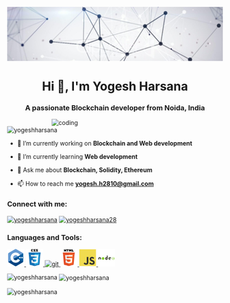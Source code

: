![logo](https://github.com/Yogeshharsana/yogeshharsana/blob/main/cover.jpeg)
<h1 align="center">Hi 👋, I'm Yogesh Harsana</h1>
<h3 align="center">A passionate Blockchain developer from Noida, India</h3>
<img align="right" alt="coding" width="400" src="https://user-images.githubusercontent.com/55389276/140866485-8fb1c876-9a8f-4d6a-98dc-08c4981eaf70.gif">

<p align="left"> <img src="https://komarev.com/ghpvc/?username=yogeshharsana&label=Profile%20views&color=0e75b6&style=flat" alt="yogeshharsana" /> </p>

- 🔭 I’m currently working on **Blockchain and Web development**

- 🌱 I’m currently learning **Web development**



- 💬 Ask me about **Blockchain, Solidity, Ethereum**

- 📫 How to reach me **yogesh.h2810@gmail.com**



<h3 align="left">Connect with me:</h3>
<p align="left">
<a href="https://linkedin.com/in/yogeshharsana" target="blank"><img align="center" src="https://raw.githubusercontent.com/rahuldkjain/github-profile-readme-generator/master/src/images/icons/Social/linked-in-alt.svg" alt="yogeshharsana" height="30" width="40" /></a>
<a href="https://instagram.com/yogeshharsana28" target="blank"><img align="center" src="https://raw.githubusercontent.com/rahuldkjain/github-profile-readme-generator/master/src/images/icons/Social/instagram.svg" alt="yogeshharsana28" height="30" width="40" /></a>
</p>

<h3 align="left">Languages and Tools:</h3>
<p align="left"> <a href="https://www.w3schools.com/cpp/" target="_blank" rel="noreferrer"> <img src="https://raw.githubusercontent.com/devicons/devicon/master/icons/cplusplus/cplusplus-original.svg" alt="cplusplus" width="40" height="40"/> </a> <a href="https://www.w3schools.com/css/" target="_blank" rel="noreferrer"> <img src="https://raw.githubusercontent.com/devicons/devicon/master/icons/css3/css3-original-wordmark.svg" alt="css3" width="40" height="40"/> </a> <a href="https://git-scm.com/" target="_blank" rel="noreferrer"> <img src="https://www.vectorlogo.zone/logos/git-scm/git-scm-icon.svg" alt="git" width="40" height="40"/> </a> <a href="https://www.w3.org/html/" target="_blank" rel="noreferrer"> <img src="https://raw.githubusercontent.com/devicons/devicon/master/icons/html5/html5-original-wordmark.svg" alt="html5" width="40" height="40"/> </a> <a href="https://developer.mozilla.org/en-US/docs/Web/JavaScript" target="_blank" rel="noreferrer"> <img src="https://raw.githubusercontent.com/devicons/devicon/master/icons/javascript/javascript-original.svg" alt="javascript" width="40" height="40"/> </a> <a href="https://nodejs.org" target="_blank" rel="noreferrer"> <img src="https://raw.githubusercontent.com/devicons/devicon/master/icons/nodejs/nodejs-original-wordmark.svg" alt="nodejs" width="40" height="40"/> </a> </p>

<p><img align="left" src="https://github-readme-stats.vercel.app/api/top-langs?username=yogeshharsana&show_icons=true&locale=en&layout=compact" alt="yogeshharsana" /></p>

<p>&nbsp;<img align="center" src="https://github-readme-stats.vercel.app/api?username=yogeshharsana&show_icons=true&locale=en" alt="yogeshharsana" /></p>

<p><img align="center" src="https://github-readme-streak-stats.herokuapp.com/?user=yogeshharsana&" alt="yogeshharsana" /></p>
